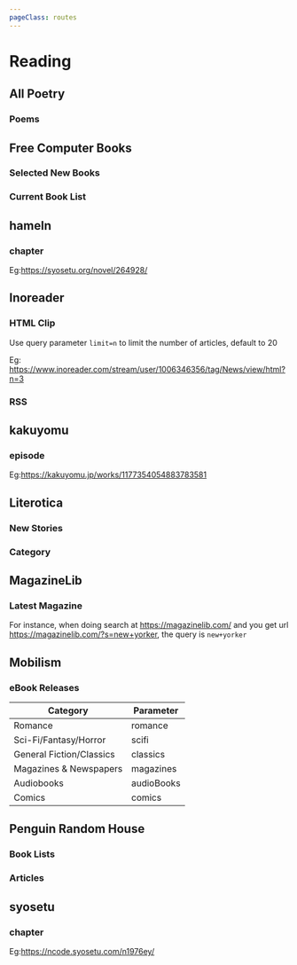 ```yaml
---
pageClass: routes
---
```


# Reading

## All Poetry

### Poems

<RouteEn author="HenryQW" example="/allpoetry/newest" path="/allpoetry/:order?" :paramsDesc="['Ordering, `best` or `newest`, `best` by default']"/>

## Free Computer Books

### Selected New Books

<RouteEn author="cubroe" example="/freecomputerbooks" path="/freecomputerbooks" radar="1" />

### Current Book List

<RouteEn author="cubroe" example="/freecomputerbooks/compscAlgorithmBooks" path="/freecomputerbooks/:category" :paramsDesc="['A category id., which should be the HTML file name (but **without** the `.html` suffix) in the URL path of a book list page.']" radar="1" />

## hameln

### chapter

<RouteEn author="huangliangshusheng" example="/hameln/chapter/264928" path="/hameln/chapter/:id" :paramsDesc="['Novel id, can be found in URL']">

Eg:<https://syosetu.org/novel/264928/>

</RouteEn>

## Inoreader

### HTML Clip

<RouteEn author="BeautyyuYanli" example="/inoreader/html_clip/1006346356/News?limit=3" path="/html_clip/:user/:tag" :paramsDesc="[
'user id, the interger after user/ in the example URL',
'tag, the string after tag/ in the example URL',
]">

Use query parameter `limit=n` to limit the number of articles, default to 20

Eg: <https://www.inoreader.com/stream/user/1006346356/tag/News/view/html?n=3>

</RouteEn>

### RSS

<RouteEn author="NavePnow" example="/inoreader/rss/1005137674/user-favorites" path="/inoreader/rss/:user/:tag" :paramsDesc="[
'user id, the interger after user/ in the example URL',
'tag, the string after tag/ in the example URL',
]">

## kakuyomu

### episode

<RouteEn author="huangliangshusheng" example="/kakuyomu/episode/1177354054883783581" path="/kakuyomu/episode/:id" :paramsDesc="['Novel id, can be found in URL']">

Eg:<https://kakuyomu.jp/works/1177354054883783581>

</RouteEn>

## Literotica

### New Stories

<RouteEn author="nczitzk" example="/literotica/new" path="/literotica/new"/>

### Category

<RouteEn author="nczitzk" example="/literotica/category/anal-sex-stories" path="/literotica/category/:category?" :paramsDesc="['Category, can be found in URL']"/>

## MagazineLib

### Latest Magazine

<RouteEn author="NavePnow" example="/magazinelib/latest-magazine/new+yorker" path="/magazinelib/latest-magazine/:query?" :paramsDesc="['query, search page querystring']"/>

For instance, when doing search at <https://magazinelib.com/> and you get url <https://magazinelib.com/?s=new+yorker>, the query is `new+yorker`

</RouteEn>

## Mobilism

### eBook Releases

<RouteEn author="nitezs" example="/mobilism/forums/books/romance" path="/mobilism/forums/books/:type/:fulltext?" :paramsDesc="['Category', 'Retrieve fulltext, specify `y` to enable']">

| Category                 | Parameter  |
| ------------------------ | ---------- |
| Romance                  | romance    |
| Sci-Fi/Fantasy/Horror    | scifi      |
| General Fiction/Classics | classics   |
| Magazines & Newspapers   | magazines  |
| Audiobooks               | audioBooks |
| Comics                   | comics     |

</RouteEn>

## Penguin Random House

### Book Lists

<RouteEn author="StevenRCE0" example="/penguin-random-house/the-read-down" path="/penguin-random-house/the-read-down" />

### Articles

<RouteEn author="StevenRCE0" example="/penguin-random-house/articles" path="/penguin-random-house/articles" />

## syosetu

### chapter

<RouteEn author="huangliangshusheng" example="/syosetu/chapter/n1976ey" path="/syosetu/chapter/:id" :paramsDesc="['Novel id, can be found in URL']">

Eg:<https://ncode.syosetu.com/n1976ey/>

</RouteEn>
